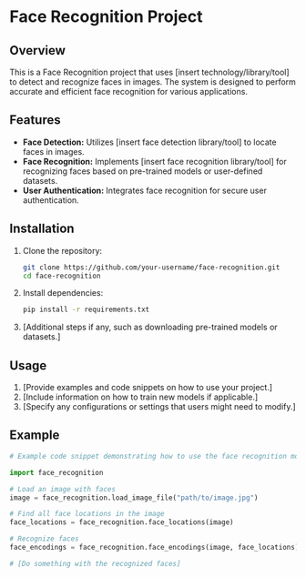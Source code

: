 # Face Recognition Project

## Overview

This is a Face Recognition project that uses [insert technology/library/tool] to detect and recognize faces in images. The system is designed to perform accurate and efficient face recognition for various applications.

## Features

- **Face Detection:** Utilizes [insert face detection library/tool] to locate faces in images.
- **Face Recognition:** Implements [insert face recognition library/tool] for recognizing faces based on pre-trained models or user-defined datasets.
- **User Authentication:** Integrates face recognition for secure user authentication.

## Installation

1. Clone the repository:

    ```bash
    git clone https://github.com/your-username/face-recognition.git
    cd face-recognition
    ```

2. Install dependencies:

    ```bash
    pip install -r requirements.txt
    ```

3. [Additional steps if any, such as downloading pre-trained models or datasets.]

## Usage

1. [Provide examples and code snippets on how to use your project.]
2. [Include information on how to train new models if applicable.]
3. [Specify any configurations or settings that users might need to modify.]

## Example

```python
# Example code snippet demonstrating how to use the face recognition module

import face_recognition

# Load an image with faces
image = face_recognition.load_image_file("path/to/image.jpg")

# Find all face locations in the image
face_locations = face_recognition.face_locations(image)

# Recognize faces
face_encodings = face_recognition.face_encodings(image, face_locations)

# [Do something with the recognized faces]
